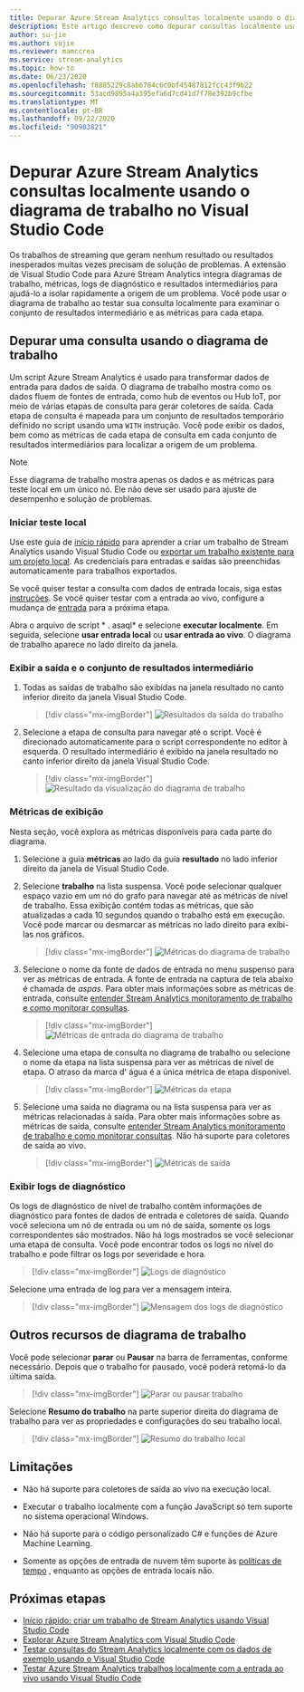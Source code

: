 ```yaml
---
title: Depurar Azure Stream Analytics consultas localmente usando o diagrama de trabalho no Visual Studio Code
description: Este artigo descreve como depurar consultas localmente usando o diagrama de trabalho na extensão Azure Stream Analytics para Visual Studio Code.
author: su-jie
ms.author: sujie
ms.reviewer: mamccrea
ms.service: stream-analytics
ms.topic: how-to
ms.date: 06/23/2020
ms.openlocfilehash: f8885229c8ab6784c6c0bf45487812fcc43f9b22
ms.sourcegitcommit: 53acd9895a4a395efa6d7cd41d7f78e392b9cfbe
ms.translationtype: MT
ms.contentlocale: pt-BR
ms.lasthandoff: 09/22/2020
ms.locfileid: "90903821"
---
```

# <a name="debug-azure-stream-analytics-queries-locally-using-job-diagram-in-visual-studio-code"></a>Depurar Azure Stream Analytics consultas localmente usando o diagrama de trabalho no Visual Studio Code

Os trabalhos de streaming que geram nenhum resultado ou resultados inesperados muitas vezes precisam de solução de problemas. A extensão de Visual Studio Code para Azure Stream Analytics integra diagramas de trabalho, métricas, logs de diagnóstico e resultados intermediários para ajudá-lo a isolar rapidamente a origem de um problema. Você pode usar o diagrama de trabalho ao testar sua consulta localmente para examinar o conjunto de resultados intermediário e as métricas para cada etapa.

## <a name="debug-a-query-using-job-diagram"></a>Depurar uma consulta usando o diagrama de trabalho

Um script Azure Stream Analytics é usado para transformar dados de entrada para dados de saída. O diagrama de trabalho mostra como os dados fluem de fontes de entrada, como hub de eventos ou Hub IoT, por meio de várias etapas de consulta para gerar coletores de saída. Cada etapa de consulta é mapeada para um conjunto de resultados temporário definido no script usando uma `WITH` instrução. Você pode exibir os dados, bem como as métricas de cada etapa de consulta em cada conjunto de resultados intermediários para localizar a origem de um problema.

> [!NOTE]
> Esse diagrama de trabalho mostra apenas os dados e as métricas para teste local em um único nó. Ele não deve ser usado para ajuste de desempenho e solução de problemas.

### <a name="start-local-testing"></a>Iniciar teste local

Use este guia de [início rápido](quick-create-visual-studio-code.md) para aprender a criar um trabalho de Stream Analytics usando Visual Studio Code ou [exportar um trabalho existente para um projeto local](visual-studio-code-explore-jobs.md). As credenciais para entradas e saídas são preenchidas automaticamente para trabalhos exportados.

Se você quiser testar a consulta com dados de entrada locais, siga estas [instruções](visual-studio-code-local-run.md). Se você quiser testar com a entrada ao vivo, configure a mudança de [entrada](stream-analytics-add-inputs.md) para a próxima etapa. 

Abra o arquivo de script * \. asaql* e selecione **executar localmente**. Em seguida, selecione **usar entrada local** ou **usar entrada ao vivo**. O diagrama de trabalho aparece no lado direito da janela.

### <a name="view-the-output-and-intermediate-result-set"></a>Exibir a saída e o conjunto de resultados intermediário  

1. Todas as saídas de trabalho são exibidas na janela resultado no canto inferior direito da janela Visual Studio Code.

   > [!div class="mx-imgBorder"]
   > ![Resultados da saída do trabalho](./media/debug-locally-using-job-diagram-vs-code/job-output-results.png)

2. Selecione a etapa de consulta para navegar até o script. Você é direcionado automaticamente para o script correspondente no editor à esquerda. O resultado intermediário é exibido na janela resultado no canto inferior direito da janela Visual Studio Code.

   > [!div class="mx-imgBorder"]
   > ![Resultado da visualização do diagrama de trabalho](./media/debug-locally-using-job-diagram-vs-code/preview-result.png)

### <a name="view-metrics"></a>Métricas de exibição

Nesta seção, você explora as métricas disponíveis para cada parte do diagrama.

1. Selecione a guia **métricas** ao lado da guia **resultado** no lado inferior direito da janela de Visual Studio Code.

2. Selecione **trabalho** na lista suspensa. Você pode selecionar qualquer espaço vazio em um nó do grafo para navegar até as métricas de nível de trabalho. Essa exibição contém todas as métricas, que são atualizadas a cada 10 segundos quando o trabalho está em execução. Você pode marcar ou desmarcar as métricas no lado direito para exibi-las nos gráficos.

   > [!div class="mx-imgBorder"]
   > ![Métricas do diagrama de trabalho](./media/debug-locally-using-job-diagram-vs-code/job-metrics.png)

3. Selecione o nome da fonte de dados de entrada no menu suspenso para ver as métricas de entrada. A fonte de entrada na captura de tela abaixo é chamada de *aspas*. Para obter mais informações sobre as métricas de entrada, consulte [entender Stream Analytics monitoramento de trabalho e como monitorar consultas](stream-analytics-monitoring.md).

   > [!div class="mx-imgBorder"]
   > ![Métricas de entrada do diagrama de trabalho](./media/debug-locally-using-job-diagram-vs-code/input-metrics.png)

4. Selecione uma etapa de consulta no diagrama de trabalho ou selecione o nome da etapa na lista suspensa para ver as métricas de nível de etapa. O atraso da marca d' água é a única métrica de etapa disponível.

   > [!div class="mx-imgBorder"]
   > ![Métricas da etapa](./media/debug-locally-using-job-diagram-vs-code/step-metrics.png)

5. Selecione uma saída no diagrama ou na lista suspensa para ver as métricas relacionadas à saída. Para obter mais informações sobre as métricas de saída, consulte [entender Stream Analytics monitoramento de trabalho e como monitorar consultas](stream-analytics-monitoring.md). Não há suporte para coletores de saída ao vivo.

   > [!div class="mx-imgBorder"]
   > ![Métricas de saída](./media/debug-locally-using-job-diagram-vs-code/output-metrics.png)

### <a name="view-diagnostic-logs"></a>Exibir logs de diagnóstico

Os logs de diagnóstico de nível de trabalho contêm informações de diagnóstico para fontes de dados de entrada e coletores de saída. Quando você seleciona um nó de entrada ou um nó de saída, somente os logs correspondentes são mostrados. Não há logs mostrados se você selecionar uma etapa de consulta. Você pode encontrar todos os logs no nível do trabalho e pode filtrar os logs por severidade e hora.

   > [!div class="mx-imgBorder"]
   > ![Logs de diagnóstico](./media/debug-locally-using-job-diagram-vs-code/diagnostic-logs.png)

   Selecione uma entrada de log para ver a mensagem inteira.

   > [!div class="mx-imgBorder"]
   > ![Mensagem dos logs de diagnóstico](./media/debug-locally-using-job-diagram-vs-code/diagnostic-logs-message.png)


## <a name="other-job-diagram-features"></a>Outros recursos de diagrama de trabalho

Você pode selecionar **parar** ou **Pausar** na barra de ferramentas, conforme necessário. Depois que o trabalho for pausado, você poderá retomá-lo da última saída.

> [!div class="mx-imgBorder"]
> ![Parar ou pausar trabalho](./media/debug-locally-using-job-diagram-vs-code/stop-pause-job.png)

Selecione **Resumo do trabalho** na parte superior direita do diagrama de trabalho para ver as propriedades e configurações do seu trabalho local.

> [!div class="mx-imgBorder"]
> ![Resumo do trabalho local](./media/debug-locally-using-job-diagram-vs-code/job-summary.png)

## <a name="limitations"></a>Limitações

* Não há suporte para coletores de saída ao vivo na execução local.

* Executar o trabalho localmente com a função JavaScript só tem suporte no sistema operacional Windows.

* Não há suporte para o código personalizado C# e funções de Azure Machine Learning. 

* Somente as opções de entrada de nuvem têm suporte às [políticas de tempo](stream-analytics-out-of-order-and-late-events.md) , enquanto as opções de entrada locais não.

## <a name="next-steps"></a>Próximas etapas

* [Início rápido: criar um trabalho de Stream Analytics usando Visual Studio Code](quick-create-visual-studio-code.md)
* [Explorar Azure Stream Analytics com Visual Studio Code](visual-studio-code-explore-jobs.md)
* [Testar consultas do Stream Analytics localmente com os dados de exemplo usando o Visual Studio Code](visual-studio-code-local-run.md)
* [Testar Azure Stream Analytics trabalhos localmente com a entrada ao vivo usando Visual Studio Code](visual-studio-code-local-run-live-input.md)

